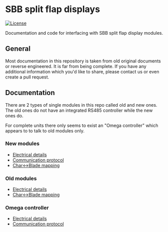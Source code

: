 # SBB split flap displays

[![License](https://img.shields.io/github/license/adfinis-sygroup/sbb-fallblatt.svg?style=flat-square)](LICENSE)

Documentation and code for interfacing with SBB split flap display modules.

## General

Most documentation in this repository is taken from old original documents or reverse engineered. It is far from being complete. If you have any additional information which you'd like to share, please contact us or even create a pull request.

## Documentation

There are 2 types of single modules in this repo called old and new ones. The old ones do not have an integrated RS485 controller while the new ones do.

For complete units there only seems to exist an "Omega controller" which appears to to talk to old modules only.

### New modules

- [Electrical details](./doc/electrical_new_module.md)
- [Communication protocol](./doc/protocol_new_modules.md)
- [Char<->Blade mapping](./doc/char_mapping.md)


### Old modules

- [Electrical details](./doc_omega_module/electrical_omega_module.md)
- [Char<->Blade mapping](./doc_omega_module/char_mapping.md)

### Omega controller

- [Electrical details](./doc/electrical_omega_controller.md)
- [Communication protocol](./doc/protocol_omega_controller.md)
